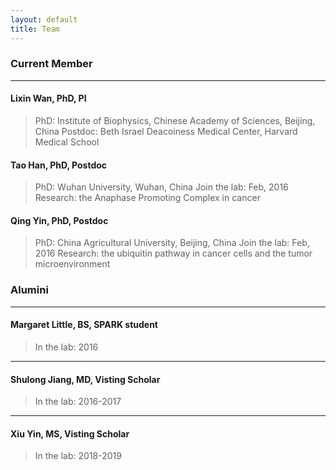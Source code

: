 ```yaml
---
layout: default
title: Team
---
```


###  Current Member
* * *

#### Lixin Wan, PhD, PI
>PhD: Institute of Biophysics, Chinese Academy of Sciences, Beijing, China
>Postdoc: Beth Israel Deacoiness Medical Center, Harvard Medical School

#### Tao Han, PhD, Postdoc
>PhD: Wuhan University, Wuhan, China
>Join the lab: Feb, 2016
>Research: the Anaphase Promoting Complex in cancer

#### Qing Yin, PhD, Postdoc
>PhD: China Agricultural University, Beijing, China
>Join the lab: Feb, 2016
>Research: the ubiquitin pathway in cancer cells and the tumor microenvironment

###  Alumini
* * *
#### Margaret Little, BS, SPARK student
>In the lab: 2016
* * *
#### Shulong Jiang, MD, Visting Scholar
>In the lab: 2016-2017
* * *
#### Xiu Yin, MS, Visting Scholar
>In the lab: 2018-2019
